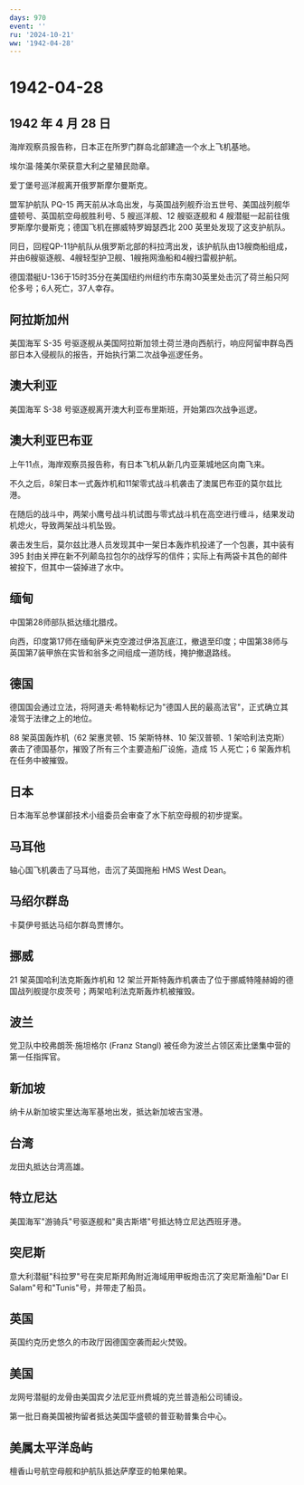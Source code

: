 ```yaml
---
days: 970
event: ''
ru: '2024-10-21'
ww: '1942-04-28'
---
```


# 1942-04-28

## 1942 年 4 月 28 日

海岸观察员报告称，日本正在所罗门群岛北部建造一个水上飞机基地。

埃尔温·隆美尔荣获意大利之星殖民勋章。

爱丁堡号巡洋舰离开俄罗斯摩尔曼斯克。

盟军护航队 PQ-15
两天前从冰岛出发，与英国战列舰乔治五世号、美国战列舰华盛顿号、英国航空母舰胜利号、5
艘巡洋舰、12 艘驱逐舰和 4
艘潜艇一起前往俄罗斯摩尔曼斯克；德国飞机在挪威特罗姆瑟西北 200
英里处发现了这支护航队。

同日，回程QP-11护航队从俄罗斯北部的科拉湾出发，该护航队由13艘商船组成，并由6艘驱逐舰、4艘轻型护卫舰、1艘拖网渔船和4艘扫雷舰护航。

德国潜艇U-136于15时35分在美国纽约州纽约市东南30英里处击沉了荷兰船只阿伦多号；6人死亡，37人幸存。

## 阿拉斯加州

美国海军 S-35
号驱逐舰从美国阿拉斯加领土荷兰港向西航行，响应阿留申群岛西部日本入侵舰队的报告，开始执行第二次战争巡逻任务。

## 澳大利亚

美国海军 S-38 号驱逐舰离开澳大利亚布里斯班，开始第四次战争巡逻。

## 澳大利亚巴布亚

上午11点，海岸观察员报告称，有日本飞机从新几内亚莱城地区向南飞来。

不久之后，8架日本一式轰炸机和11架零式战斗机袭击了澳属巴布亚的莫尔兹比港。

在随后的战斗中，两架小鹰号战斗机试图与零式战斗机在高空进行缠斗，结果发动机熄火，导致两架战斗机坠毁。

袭击发生后，莫尔兹比港人员发现其中一架日本轰炸机投递了一个包裹，其中装有
395
封由关押在新不列颠岛拉包尔的战俘写的信件；实际上有两袋卡其色的邮件被投下，但其中一袋掉进了水中。

## 缅甸

中国第28师部队抵达缅北腊戍。

向西，印度第17师在缅甸萨米克空渡过伊洛瓦底江，撤退至印度；中国第38师与英国第7装甲旅在实皆和翁多之间组成一道防线，掩护撤退路线。

## 德国

德国国会通过立法，将阿道夫·希特勒标记为"德国人民的最高法官"，正式确立其凌驾于法律之上的地位。

88 架英国轰炸机（62 架惠灵顿、15 架斯特林、10 架汉普顿、1
架哈利法克斯）袭击了德国基尔，摧毁了所有三个主要造船厂设施，造成 15
人死亡；6 架轰炸机在任务中被摧毁。

## 日本

日本海军总参谋部技术小组委员会审查了水下航空母舰的初步提案。

## 马耳他

轴心国飞机袭击了马耳他，击沉了英国拖船 HMS West Dean。

## 马绍尔群岛

卡莫伊号抵达马绍尔群岛贾博尔。

## 挪威

21 架英国哈利法克斯轰炸机和 12
架兰开斯特轰炸机袭击了位于挪威特隆赫姆的德国战列舰提尔皮茨号；两架哈利法克斯轰炸机被摧毁。

## 波兰

党卫队中校弗朗茨·施坦格尔 (Franz Stangl)
被任命为波兰占领区索比堡集中营的第一任指挥官。

## 新加坡

纳卡从新加坡实里达海军基地出发，抵达新加坡吉宝港。

## 台湾

龙田丸抵达台湾高雄。

## 特立尼达

美国海军"游骑兵"号驱逐舰和"奥古斯塔"号抵达特立尼达西班牙港。

## 突尼斯

意大利潜艇"科拉罗"号在突尼斯邦角附近海域用甲板炮击沉了突尼斯渔船"Dar El
Salam"号和"Tunis"号，并带走了船员。

## 英国

英国约克历史悠久的市政厅因德国空袭而起火焚毁。

## 美国

龙网号潜艇的龙骨由美国宾夕法尼亚州费城的克兰普造船公司铺设。

第一批日裔美国被拘留者抵达美国华盛顿的普亚勒普集合中心。

## 美属太平洋岛屿

檀香山号航空母舰和护航队抵达萨摩亚的帕果帕果。